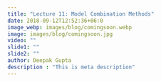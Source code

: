 ```yaml
---
title: "Lecture 11: Model Combination Methods"
date: 2018-09-12T12:52:36+06:0
image_webp: images/blog/comingsoon.webp
image: images/blog/comingsoon.jpg
video: ""
slide1: ""
slide2: ""
author: Deepak Gupta
description : "This is meta description"
---
```

